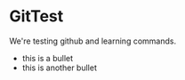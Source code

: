 # GitTest

We're testing github and learning commands.

 * this is a bullet
 * this is another bullet
 
